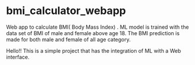 # bmi_calculator_webapp
Web app to calculate BMI( Body Mass Index) . ML model is trained with the data set of BMI of male and female above age 18. The BMI prediction is made for both male and female of all age category.


Hello!!
This is a simple project that has the integration of ML with a Web interface.
